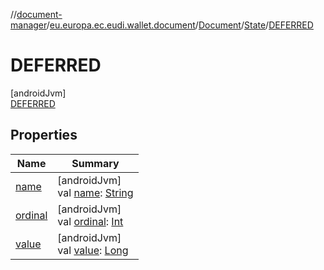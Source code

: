 //[document-manager](../../../../../index.md)/[eu.europa.ec.eudi.wallet.document](../../../index.md)/[Document](../../index.md)/[State](../index.md)/[DEFERRED](index.md)

# DEFERRED

[androidJvm]\
[DEFERRED](index.md)

## Properties

| Name                                                     | Summary                                                                                                                                                     |
|----------------------------------------------------------|-------------------------------------------------------------------------------------------------------------------------------------------------------------|
| [name](index.md#-372974862%2FProperties%2F1351694608)    | [androidJvm]<br>val [name](index.md#-372974862%2FProperties%2F1351694608): [String](https://kotlinlang.org/api/latest/jvm/stdlib/kotlin/-string/index.html) |
| [ordinal](index.md#-739389684%2FProperties%2F1351694608) | [androidJvm]<br>val [ordinal](index.md#-739389684%2FProperties%2F1351694608): [Int](https://kotlinlang.org/api/latest/jvm/stdlib/kotlin/-int/index.html)    |
| [value](../value.md)                                     | [androidJvm]<br>val [value](../value.md): [Long](https://kotlinlang.org/api/latest/jvm/stdlib/kotlin/-long/index.html)                                      |
